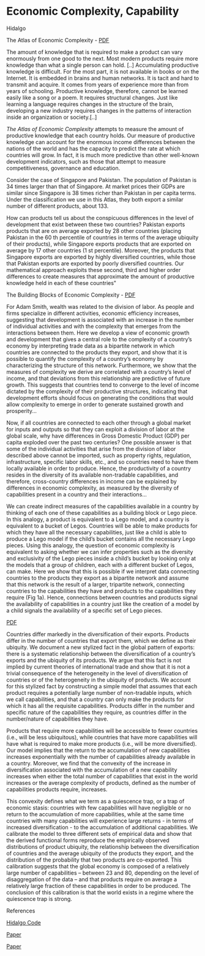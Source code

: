 # Economic Complexity, Capability

Hidalgo

The Atlas of Economic Complexity - [PDF](https://oec.world/pdf/AtlasOfEconomicComplexity_Part_I.pdf)

The amount of knowledge that is required to make a product can vary
enormously from one good to the next. Most modern products require
more knowledge than what a single person can hold. [..] Accumulating
productive knowledge is difficult. For the most part, it is not
available in books or on the Internet. It is embedded in brains and
human networks. It is tacit and hard to transmit and acquire. It comes
from years of experience more than from years of schooling. Productive
knowledge, therefore, cannot be learned easily like a song or a
poem. It requires structural changes. Just like learning a language
requires changes in the structure of the brain, developing a new
industry requires changes in the patterns of interaction inside an
organization or society.[..]

*The Atlas of Economic Complexity* attempts to measure the amount of
productive knowledge that each country holds. Our measure of
productive knowledge can account for the enormous income differences
between the nations of the world and has the capacity to predict the
rate at which countries will grow. In fact, it is much more predictive
than other well-known development indicators, such as those that
attempt to measure competitiveness, governance and education.

Consider the case of Singapore and Pakistan. The population of
Pakistan is 34 times larger than that of Singapore. At market prices
their GDPs are similar since Singapore is 38 times richer than
Pakistan in per capita terms. Under the classification we use in this
Atlas, they both export a similar number of different products, about
133.

How can products tell us about the conspicuous differences in the
level of development that exist between these two countries?  Pakistan
exports products that are on average exported by 28 other countries
(placing Pakistan in the 60 th percentile of countries in terms of the
average ubiquity of their products), while Singapore exports products
that are exported on average by 17 other countries (1 st
percentile). Moreover, the products that Singapore exports are
exported by highly diversified countries, while those that Pakistan
exports are exported by poorly diversified countries. Our mathematical
approach exploits these second, third and higher order differences to
create measures that approximate the amount of productive knowledge
held in each of these countries"

The Building Blocks of Economic Complexity - [PDF](https://www.pnas.org/content/106/26/10570)

For Adam Smith, wealth was related to the division of labor. As people
and firms specialize in different activities, economic efficiency
increases, suggesting that development is associated with an increase
in the number of individual activities and with the complexity that
emerges from the interactions between them. Here we develop a view of
economic growth and development that gives a central role to the
complexity of a country’s economy by interpreting trade data as a
bipartite network in which countries are connected to the products
they export, and show that it is possible to quantify the complexity
of a country’s economy by characterizing the structure of this
network. Furthermore, we show that the measures of complexity we
derive are correlated with a country’s level of income, and that
deviations from this relationship are predictive of future
growth. This suggests that countries tend to converge to the level of
income dictated by the complexity of their productive structures,
indicating that development efforts should focus on generating the
conditions that would allow complexity to emerge in order to generate
sustained growth and prosperity...

<a name='global'/>

Now, if all countries are connected to each other through a global
market for inputs and outputs so that they can exploit a division of
labor at the global scale, why have differences in Gross Domestic
Product (GDP) per capita exploded over the past two centuries? One
possible answer is that some of the individual activities that arise
from the division of labor described above cannot be imported, such as
property rights, regulation, infrastructure, specific labor skills,
etc., and so countries need to have them locally available in order to
produce. Hence, the productivity of a country resides in the diversity
of its available non-tradable capabilities, and therefore,
cross-country differences in income can be explained by differences in
economic complexity, as measured by the diversity of capabilities
present in a country and their interactions...

We can create indirect measures of the capabilities available in a
country by thinking of each one of these capabilities as a building
block or Lego piece. In this analogy, a product is equivalent to a
Lego model, and a country is equivalent to a bucket of
Legos. Countries will be able to make products for which they have all
the necessary capabilities, just like a child is able to produce a
Lego model if the child’s bucket contains all the necessary Lego
pieces. Using this analogy, the question of economic complexity is
equivalent to asking whether we can infer properties such as the
diversity and exclusivity of the Lego pieces inside a child’s bucket
by looking only at the models that a group of children, each with a
different bucket of Legos, can make. Here we show that this is
possible if we interpret data connecting countries to the products
they export as a bipartite network and assume that this network is the
result of a larger, tripartite network, connecting countries to the
capabilities they have and products to the capabilities they require
(Fig 1a). Hence, connections between countries and products signal the
availability of capabilities in a country just like the creation of a
model by a child signals the availability of a specific set of Lego
pieces.

[PDF](https://growthlab.cid.harvard.edu/files/growthlab/files/201.pdf)

Countries differ markedly in the diversification of their
exports. Products differ in the number of countries that export them,
which we define as their ubiquity. We document a new stylized fact in
the global pattern of exports: there is a systematic relationship
between the diversification of a country’s exports and the ubiquity of
its products. We argue that this fact is not implied by current
theories of international trade and show that it is not a trivial
consequence of the heterogeneity in the level of diversification of
countries or of the heterogeneity in the ubiquity of products. We
account for this stylized fact by constructing a simple model that
assumes that each product requires a potentially large number of
non-tradable inputs, which we call capabilities, and that a country
can only make the products for which it has all the requisite
capabilities. Products differ in the number and specific nature of the
capabilities they require, as countries differ in the number/nature of
capabilities they have.

Products that require more capabilities will be accessible to fewer
countries (i.e., will be less ubiquitous), while countries that have
more capabilities will have what is required to make more products
(i.e., will be more diversified). Our model implies that the return to
the accumulation of new capabilities increases exponentially with the
number of capabilities already available in a country. Moreover, we
find that the convexity of the increase in diversification associated
with the accumulation of a new capability increases when either the
total number of capabilities that exist in the world increases or the
average complexity of products, defined as the number of capabilities
products require, increases.

This convexity defines what we term as a quiescence trap, or a trap of
economic stasis: countries with few capabilities will have negligible
or no return to the accumulation of more capabilities, while at the
same time countries with many capabilities will experience large
returns - in terms of increased diversification - to the accumulation
of additional capabilities. We calibrate the model to three different
sets of empirical data and show that the derived functional forms
reproduce the empirically observed distributions of product ubiquity,
the relationship between the diversification of countries and the
average ubiquity of the products they export, and the distribution of
the probability that two products are co-exported. This calibration
suggests that the global economy is composed of a relatively large
number of capabilities – between 23 and 80, depending on the level of
disaggregation of the data – and that products require on average a
relatively large fraction of these capabilities in order to be
produced. The conclusion of this calibration is that the world exists
in a regime where the quiescence trap is strong.

References

[Hidalgo Code](hidalgo-code.md)

[Paper](https://oec.world/pdf/economic-complexity-theory-and-applications.pdf)

[Paper](https://arxiv.org/pdf/1601.05012.pdf)

